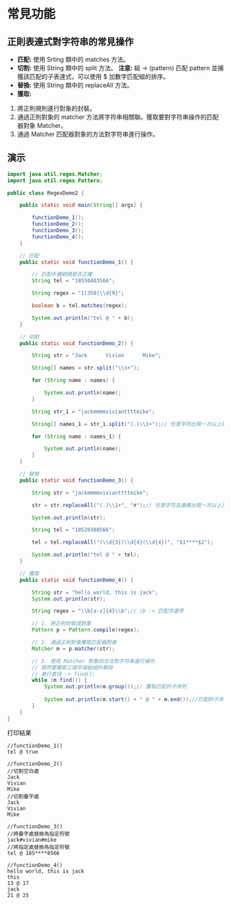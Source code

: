 # 常見功能

## 正則表達式對字符串的常見操作
- **匹配:** 使用 Srting 類中的 matches 方法。
- **切割:** 使用 String 類中的 split 方法。
**注意:** 組 -> (pattern) 匹配 pattern 並捕獲該匹配的子表達式，可以使用 $ 加數字匹配組的排序。
- **替換:** 使用 String 類中的 replaceAll 方法。
- **獲取:** 
1. 將正則規則進行對象的封裝。
2. 通過正則對象的 matcher 方法將字符串相關聯。獲取要對字符串操作的匹配器對象 Matcher。
3. 通過 Matcher 匹配器對象的方法對字符串進行操作。

## 演示
```java
import java.util.regex.Matcher;
import java.util.regex.Pattern;

public class RegexDemo2 {

	public static void main(String[] args) {

		functionDemo_1();
		functionDemo_2();
		functionDemo_3();
		functionDemo_4();
	}

	// 匹配
	public static void functionDemo_1() {

		// 匹配手機號碼是否正確
		String tel = "18550403566";

		String regex = "1[358]\\d{9}";

		boolean b = tel.matches(regex);

		System.out.println("tel @ " + b);
	}

	// 切割
	public static void functionDemo_2() {

		String str = "Jack      Vivian      Mike";

		String[] names = str.split("\\s+");

		for (String name : names) {

			System.out.println(name);
		}

		String str_1 = "jackmmmmvivianttttmike";

		String[] names_1 = str_1.split("(.)\\1+");// 任意字符出現一次以上則匹配

		for (String name : names_1) {

			System.out.println(name);
		}
	}

	// 替換
	public static void functionDemo_3() {

		String str = "jackmmmmvivianttttmike";

		str = str.replaceAll("(.)\\1+", "#");// 任意字符且連續出現一次以上及匹配並替換為 # 號

		System.out.println(str);

		String tel = "18520308566";

		tel = tel.replaceAll("(\\d{3})\\d{4}(\\d{4})", "$1****$2");

		System.out.println("tel @ " + tel);
	}

	// 獲取
	public static void functionDemo_4() {

		String str = "hello world, this is jack";
		System.out.println(str);

		String regex = "\\b[a-z]{4}\\b";// \b -> 匹配字邊界

		// 1. 將正則封裝成對象
		Pattern p = Pattern.compile(regex);

		// 2. 通過正則對象獲取匹配器對象
		Matcher m = p.matcher(str);

		// 3. 使用 Matcher 對象的方法對字符串進行操作
		// 既然要獲取三個字母組成的單詞
		// 進行查找 -> find();
		while (m.find()) {
			System.out.println(m.group());// 獲取匹配的子序列
			
			System.out.println(m.start() + " @ " + m.end());//匹配的子序列所在位置
		}
	}
}
```
打印結果
```
//functionDemo_1()
tel @ true

//functionDemo_2()
//切割空白處
Jack
Vivian
Mike
//切割疊字處
Jack
Vivian
Mike

//functionDemo_3()
//將疊字處替換為指定符號
jack#vivian#mike
//將指定處替換為指定符號
tel @ 185****8566

//functionDemo_4()
hello world, this is jack
this
13 @ 17
jack
21 @ 25
```
